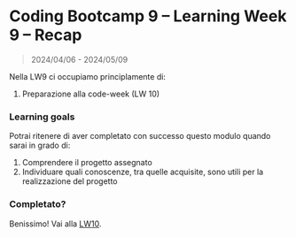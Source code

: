 # Coding Bootcamp 9 – Learning Week 9 – Recap

> 2024/04/06 - 2024/05/09

Nella LW9 ci occupiamo principlamente di:

1. Preparazione alla code-week (LW 10)

### Learning goals

Potrai ritenere di aver completato con successo questo modulo quando sarai in
grado di:

1. Comprendere il progetto assegnato
1. Individuare quali conoscenze, tra quelle acquisite, sono utili per la
   realizzazione del progetto

### Completato?

Benissimo! Vai alla [LW10](../lw_10/README.md).
